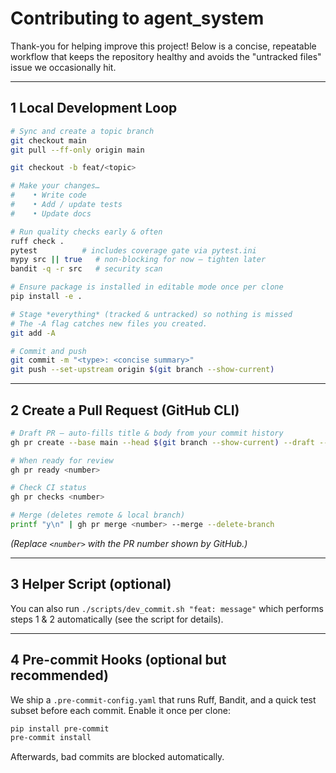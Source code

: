 # Contributing to **agent_system**

Thank-you for helping improve this project!  Below is a concise, repeatable workflow that keeps the repository healthy and avoids the "untracked files" issue we occasionally hit.

---
## 1  Local Development Loop

```bash
# Sync and create a topic branch
git checkout main
git pull --ff-only origin main

git checkout -b feat/<topic>

# Make your changes…
#    • Write code
#    • Add / update tests
#    • Update docs

# Run quality checks early & often
ruff check .
pytest          # includes coverage gate via pytest.ini
mypy src || true   # non-blocking for now – tighten later
bandit -q -r src   # security scan

# Ensure package is installed in editable mode once per clone
pip install -e .

# Stage *everything* (tracked & untracked) so nothing is missed
# The -A flag catches new files you created.
git add -A

# Commit and push
git commit -m "<type>: <concise summary>"
git push --set-upstream origin $(git branch --show-current)
```

---
## 2  Create a Pull Request (GitHub CLI)

```bash
# Draft PR – auto-fills title & body from your commit history
gh pr create --base main --head $(git branch --show-current) --draft --fill

# When ready for review
gh pr ready <number>

# Check CI status
gh pr checks <number>

# Merge (deletes remote & local branch)
printf "y\n" | gh pr merge <number> --merge --delete-branch
```

*(Replace `<number>` with the PR number shown by GitHub.)*

---
## 3  Helper Script (optional)

You can also run `./scripts/dev_commit.sh "feat: message"` which performs steps 1 & 2 automatically (see the script for details).

---
## 4  Pre-commit Hooks (optional but recommended)

We ship a `.pre-commit-config.yaml` that runs Ruff, Bandit, and a quick test subset before each commit.  Enable it once per clone:

```bash
pip install pre-commit
pre-commit install
```

Afterwards, bad commits are blocked automatically. 